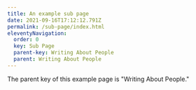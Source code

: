 ```yaml
---
title: An example sub page
date: 2021-09-16T17:12:12.791Z
permalink: /sub-page/index.html
eleventyNavigation:
  order: 0
  key: Sub Page
  parent-key: Writing About People
  parent: Writing About People
---
```

The parent key of this example page is "Writing About People."